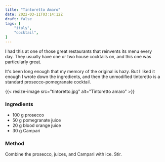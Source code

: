 ```yaml
---
title: "Tintoretto Amaro"
date: 2022-03-11T03:14:12Z
draft: false
tags: [
    "italy",
    "cocktail",
]
---
```


I had this at one of those great restaurants that reinvents its menu every day. They usually have one or two house cocktails on, and this one was particularly great.

It's been long enough that my memory of the original is hazy. But I liked it enough I wrote down the ingredients, and then the unmodified tintoretto is a standard prosecco-pomegranate cocktail.

{{< resize-image src="tintoretto.jpg" alt="Tintoretto amaro" >}}

### Ingredients

* 100 g prosecco
* 50 g pomegranate juice
* 20 g blood orange juice
* 30 g Campari

### Method

Combine the prosecco, juices, and Campari with ice. Stir.
